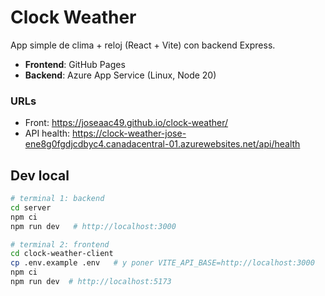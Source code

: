 # Clock Weather

App simple de clima + reloj (React + Vite) con backend Express.
- **Frontend**: GitHub Pages  
- **Backend**: Azure App Service (Linux, Node 20)

### URLs
- Front: https://joseaac49.github.io/clock-weather/
- API health: https://clock-weather-jose-ene8g0fgdjcdbyc4.canadacentral-01.azurewebsites.net/api/health

## Dev local
```bash
# terminal 1: backend
cd server
npm ci
npm run dev   # http://localhost:3000

# terminal 2: frontend
cd clock-weather-client
cp .env.example .env   # y poner VITE_API_BASE=http://localhost:3000
npm ci
npm run dev  # http://localhost:5173
